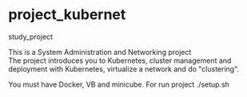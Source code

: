 # project_kubernet
study_project

This is a System Administration and Networking project \
The project introduces you to Kubernetes, cluster management and deployment with Kubernetes,  virtualize a network and do "clustering".

You must have Docker, VB and minicube.
For run project
./setup.sh
